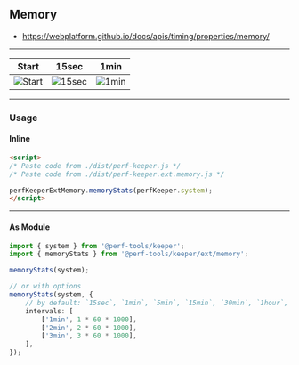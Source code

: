 Memory
------
- https://webplatform.github.io/docs/apis/timing/properties/memory/

---

Start | 15sec | 1min
---|---|---
![Start](https://habrastorage.org/webt/4n/dm/s6/4ndms6ru3t56unt5bread7fzuf0.png)|![15sec](https://habrastorage.org/webt/ev/h0/fj/evh0fjpoqeadv5p4yn8r4kyyui0.png)|![1min](https://habrastorage.org/webt/jq/if/mh/jqifmhh5pz9yukce1fduq0j4ivu.png)

---

### Usage

#### Inline

```html
<script>
/* Paste code from ./dist/perf-keeper.js */
/* Paste code from ./dist/perf-keeper.ext.memory.js */

perfKeeperExtMemory.memoryStats(perfKeeper.system);
</script>
```

---

#### As Module

```ts
import { system } from '@perf-tools/keeper';
import { memoryStats } from '@perf-tools/keeper/ext/memory';

memoryStats(system);

// or with options
memoryStats(system, {
	// by default: `15sec`, `1min`, `5min`, `15min`, `30min`, `1hour`, `1day` and `2days`
	intervals: [
		['1min', 1 * 60 * 1000],
		['2min', 2 * 60 * 1000],
		['3min', 3 * 60 * 1000],
	],
});
```
